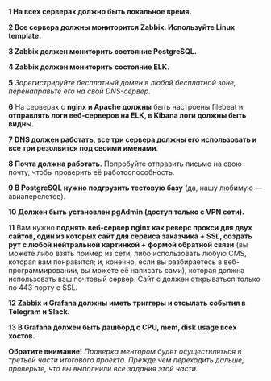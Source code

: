 
**1 На всех серверах должно быть локальное время.**

**2 Все сервера должны мониторится Zabbix. Используйте Linux template.**

**3 Zabbix должен мониторить состояние PostgreSQL.**

**4 Zabbix должен мониторить состояние ELK.**

**5** *Зарегистрируйте бесплатный домен в любой бесплатной зоне, перенаправьте его на свой DNS-сервер.*

**6** На серверах с **nginx и Apache должны** быть настроены filebeat и **отправлять логи веб-серверов на ELK, в Kibana логи должны быть видны**.

**7** **DNS должен работать, все три сервера должны его использовать и все три резолвится под своими именами**.

**8 Почта должна работать.** Попробуйте отправить письмо на свою почту, чтобы проверить её работоспособность.

**9 В PostgreSQL нужно подгрузить тестовую базу** (да, нашу любимую — авиаперелетов).

**10 Должен быть установлен pgAdmin (доступ только с VPN сети).**

**11** Вам нужно **поднять веб-сервер nginx как реверс прокси для двух сайтов, один из которых сайт для сервиса заказчика + SSL, создать рут с любой нейтральной картинкой + формой обратной связи** (вы можете либо взять пример из сети, либо использовать любую CMS, которая вам понравится; и, конечно, если вы разбираетесь в веб-программировании, вы можете её написать сами), которая должна использовать ваш почтовый сервер. Сайт с должен открываться только по 443 порту с SSL. 

**12 Zabbix и Grafana должны иметь триггеры и отсылать события в Telegram и Slack.**

**13 В Grafana должен быть дашборд с CPU, mem, disk usage всех хостов.**

**Обратите внимание!**
*Проверка ментором будет осуществляться в третьей части итогового проекта. Прежде чем переходить дальше, проверьте, что вы выполнили все задания этой части.*
